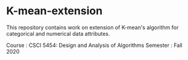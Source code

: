 # K-mean-extension

This repository contains work on extension of K-mean's algorithm for categorical and numerical data attributes.

Course : CSCI 5454: Design and Analysis of Algorithms
Semester : Fall 2020
